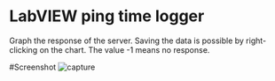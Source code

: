 # LabVIEW ping time logger
Graph the response of the server. Saving the data is possible by right-clicking on the chart.
The value -1 means no response.

#Screenshot
![capture](https://cloud.githubusercontent.com/assets/25552139/23830459/9af8bfc0-070b-11e7-89a8-ef00956f8a05.JPG)

